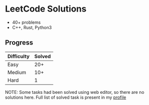 # LeetCode Solutions

- 40+ problems
- C++, Rust, Python3  

## Progress

| Difficulty | Solved |
|------------|--------|
| Easy       | 20+    |
| Medium     | 10+    |
| Hard       | 1      |

NOTE: Some tasks had been solved using web editor, so there are no solutions here. Full list of solved task is present in my [profile](https://leetcode.com/u/gesidler/)
